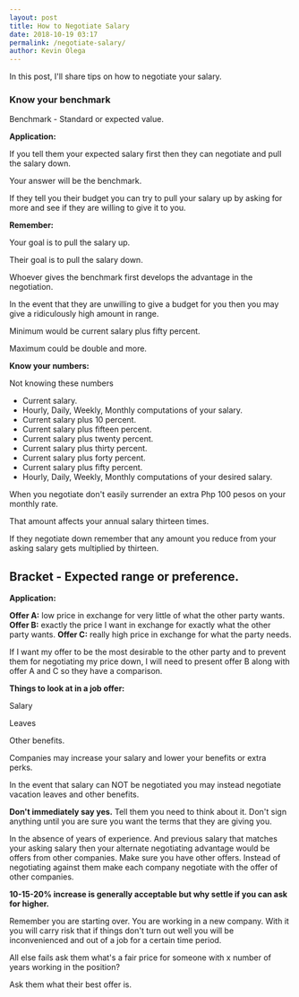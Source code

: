 ```yaml
--- 
layout: post 
title: How to Negotiate Salary
date: 2018-10-19 03:17
permalink: /negotiate-salary/ 
author: Kevin Olega 
--- 
```

In this post, I'll share tips on how to negotiate your salary.

### Know your benchmark

Benchmark - Standard or expected value. 

**Application:**

If you tell them your expected salary first then they can negotiate and pull the salary down. 

Your answer will be the benchmark.

If they tell you their budget you  can try to pull your salary up by asking for more and see if they are willing to give it to you. 

**Remember:**

Your goal is to pull the salary up. 

Their goal is to pull the salary down. 

Whoever gives the benchmark first develops the advantage in the negotiation. 

In the event that they are unwilling to give a budget for you then you may give a ridiculously high amount in range. 

Minimum would be current salary plus fifty percent.

Maximum could be double and more. 

**Know your numbers:**

Not knowing these numbers

- Current salary.
- Hourly, Daily, Weekly, Monthly computations of your salary.
- Current salary plus 10 percent. 
- Current salary plus fifteen percent.
- Current salary plus twenty percent. 
- Current salary plus thirty percent.
- Current salary plus forty percent. 
- Current salary plus fifty percent.
- Hourly, Daily, Weekly, Monthly computations of your desired salary.

When you negotiate don't easily surrender an extra Php 100 pesos on your monthly rate. 

That amount affects your annual salary thirteen times. 

If they negotiate down remember that any amount you reduce from your asking salary gets multiplied by thirteen. 

## Bracket - Expected range or preference. 

**Application:**

**Offer A:** low price in exchange for very little of what the other party wants. 
**Offer B:** exactly the price I want in exchange for exactly what the other party wants. 
**Offer C:** really high price in exchange for what the party needs. 

If I want my offer to be the most desirable to the other party and to prevent them for negotiating my price down, I will need to present offer B along with offer A and C so they have a comparison. 


**Things to look at in a job offer:**

Salary

Leaves 

Other benefits. 

Companies may increase your salary and lower your benefits or extra perks. 

In the event that salary can NOT be negotiated you may instead negotiate vacation leaves and other benefits. 

**Don't immediately say yes.** Tell them you need to think about it. Don't sign anything until you are sure you want the terms that they are giving you. 

In the absence of years of experience. And previous salary that matches your asking salary then your alternate negotiating advantage would be offers from other companies. Make sure you have other offers. Instead of negotiating against them make each company negotiate with the offer of other companies. 

**10-15-20% increase is generally acceptable but why settle if you can ask for higher.** 

Remember you are starting over. You are working in a new company. With it you will carry risk that if things don't turn out well you will be inconvenienced and out of a job for a certain time period. 

All else fails ask them what's a fair price for someone with x number of years working in the position? 

Ask them what their best offer is. 